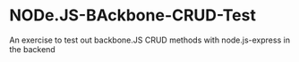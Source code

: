 NODe.JS-BAckbone-CRUD-Test
==========================

An exercise to test out  backbone.JS CRUD methods with node.js-express in the backend
